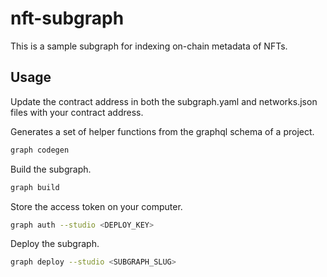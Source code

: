 # nft-subgraph

This is a sample subgraph for indexing on-chain metadata of NFTs.

## Usage
Update the contract address in both the subgraph.yaml and networks.json files with your contract address.

Generates a set of helper functions from the graphql schema of a project.
```zsh
graph codegen
```

Build the subgraph.
```zsh
graph build
```

Store the access token on your computer.
```zsh
graph auth --studio <DEPLOY_KEY>
```

Deploy the subgraph.
```zsh
graph deploy --studio <SUBGRAPH_SLUG>
```